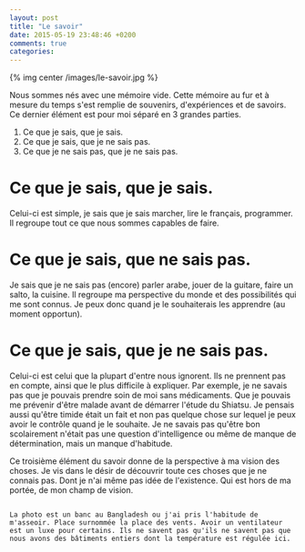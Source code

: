 ```yaml
---
layout: post
title: "Le savoir"
date: 2015-05-19 23:48:46 +0200
comments: true
categories:
---
```


{% img center /images/le-savoir.jpg %}

Nous sommes nés avec une mémoire vide. Cette mémoire au fur et à mesure du temps s'est remplie de souvenirs, d'expériences et de savoirs. Ce dernier élément est pour moi séparé en 3 grandes parties.

1. Ce que je sais, que je sais.
2. Ce que je sais, que je ne sais pas.
3. Ce que je ne sais pas, que je ne sais pas.

<!-- more -->

# Ce que je sais, que je sais.

Celui-ci est simple, je sais que je sais marcher, lire le français, programmer. Il regroupe tout ce que nous sommes capables de faire.

# Ce que je sais, que ne sais pas.

Je sais que je ne sais pas (encore) parler arabe, jouer de la guitare, faire un salto, la cuisine. Il regroupe ma perspective du monde et des possibilités qui me sont connus. Je peux donc quand je le souhaiterais les apprendre (au moment opportun).

# Ce que je sais, que je ne sais pas.

Celui-ci est celui que la plupart d'entre nous ignorent. Ils ne prennent pas en compte, ainsi que le plus difficile à expliquer. Par exemple, je ne savais pas que je pouvais prendre soin de moi sans médicaments. Que je pouvais me prévenir d'être malade avant de démarrer l'étude du Shiatsu. Je pensais aussi qu'être timide était un fait et non pas quelque chose sur lequel je peux avoir le contrôle quand je le souhaite. Je ne savais pas qu'être bon scolairement n'était pas une question d'intelligence ou même de manque de détermination, mais un manque d'habitude.

Ce troisième élément du savoir donne de la perspective à ma vision des choses. Je vis dans le désir de découvrir toute ces choses que je ne connais pas. Dont je n'ai même pas idée de l'existence. Qui est hors de ma portée, de mon champ de vision.

~~~

La photo est un banc au Bangladesh ou j'ai pris l'habitude de m'asseoir. Place surnommée la place des vents. Avoir un ventilateur est un luxe pour certains. Ils ne savent pas qu'ils ne savent pas que nous avons des bâtiments entiers dont la température est régulée ici.
